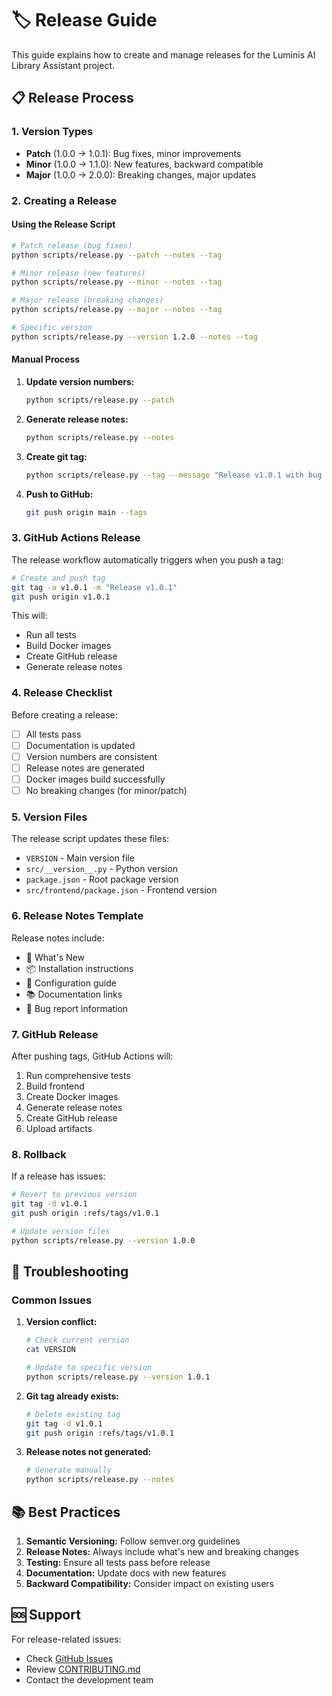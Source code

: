 # 🏷️ Release Guide

This guide explains how to create and manage releases for the Luminis AI Library Assistant project.

## 📋 Release Process

### 1. Version Types

- **Patch** (1.0.0 → 1.0.1): Bug fixes, minor improvements
- **Minor** (1.0.0 → 1.1.0): New features, backward compatible
- **Major** (1.0.0 → 2.0.0): Breaking changes, major updates

### 2. Creating a Release

#### Using the Release Script

```bash
# Patch release (bug fixes)
python scripts/release.py --patch --notes --tag

# Minor release (new features)
python scripts/release.py --minor --notes --tag

# Major release (breaking changes)
python scripts/release.py --major --notes --tag

# Specific version
python scripts/release.py --version 1.2.0 --notes --tag
```

#### Manual Process

1. **Update version numbers:**
   ```bash
   python scripts/release.py --patch
   ```

2. **Generate release notes:**
   ```bash
   python scripts/release.py --notes
   ```

3. **Create git tag:**
   ```bash
   python scripts/release.py --tag --message "Release v1.0.1 with bug fixes"
   ```

4. **Push to GitHub:**
   ```bash
   git push origin main --tags
   ```

### 3. GitHub Actions Release

The release workflow automatically triggers when you push a tag:

```bash
# Create and push tag
git tag -a v1.0.1 -m "Release v1.0.1"
git push origin v1.0.1
```

This will:
- Run all tests
- Build Docker images
- Create GitHub release
- Generate release notes

### 4. Release Checklist

Before creating a release:

- [ ] All tests pass
- [ ] Documentation is updated
- [ ] Version numbers are consistent
- [ ] Release notes are generated
- [ ] Docker images build successfully
- [ ] No breaking changes (for minor/patch)

### 5. Version Files

The release script updates these files:

- `VERSION` - Main version file
- `src/__version__.py` - Python version
- `package.json` - Root package version
- `src/frontend/package.json` - Frontend version

### 6. Release Notes Template

Release notes include:

- 🚀 What's New
- 📦 Installation instructions
- 🔧 Configuration guide
- 📚 Documentation links
- 🐛 Bug report information

### 7. GitHub Release

After pushing tags, GitHub Actions will:

1. Run comprehensive tests
2. Build frontend
3. Create Docker images
4. Generate release notes
5. Create GitHub release
6. Upload artifacts

### 8. Rollback

If a release has issues:

```bash
# Revert to previous version
git tag -d v1.0.1
git push origin :refs/tags/v1.0.1

# Update version files
python scripts/release.py --version 1.0.0
```

## 🔧 Troubleshooting

### Common Issues

1. **Version conflict:**
   ```bash
   # Check current version
   cat VERSION
   
   # Update to specific version
   python scripts/release.py --version 1.0.1
   ```

2. **Git tag already exists:**
   ```bash
   # Delete existing tag
   git tag -d v1.0.1
   git push origin :refs/tags/v1.0.1
   ```

3. **Release notes not generated:**
   ```bash
   # Generate manually
   python scripts/release.py --notes
   ```

## 📚 Best Practices

1. **Semantic Versioning:** Follow semver.org guidelines
2. **Release Notes:** Always include what's new and breaking changes
3. **Testing:** Ensure all tests pass before release
4. **Documentation:** Update docs with new features
5. **Backward Compatibility:** Consider impact on existing users

## 🆘 Support

For release-related issues:

- Check [GitHub Issues](https://github.com/KaracaDeer/Luminis_AI_Library_Chatbot/issues)
- Review [CONTRIBUTING.md](../CONTRIBUTING.md)
- Contact the development team
